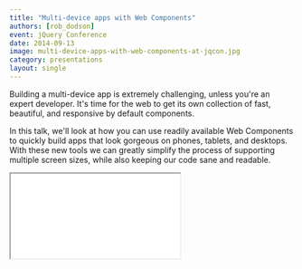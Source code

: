 ```yaml
---
title: "Multi-device apps with Web Components"
authors: [rob_dodson]
event: jQuery Conference
date: 2014-09-13
image: multi-device-apps-with-web-components-at-jqcon.jpg
category: presentations
layout: single
---
```


Building a multi-device app is extremely challenging, unless you're an expert
developer. It's time for the web to get its own collection of fast, beautiful,
and responsive by default components.

<!-- Read more -->

In this talk, we'll look at how you can use readily available Web Components to
quickly build apps that look gorgeous on phones, tablets, and desktops. With
these new tools we can greatly simplify the process of supporting multiple
screen sizes, while also keeping our code sane and readable.

<div class="video-wrap">
    <iframe src="//www.youtube.com/embed/Lol9s-BsMPE"></iframe>
</div>

<script async class="speakerdeck-embed" data-id="182b5d001d95013278dd06e915146373" data-ratio="1.33333333333333" src="//speakerdeck.com/assets/embed.js"></script>

